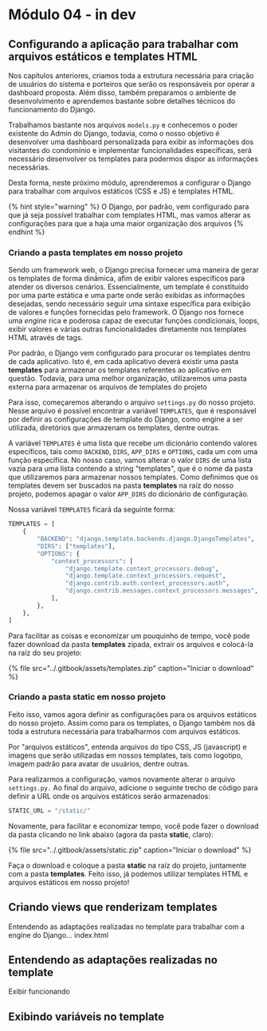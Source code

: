# Módulo 04 - in dev

## Configurando a aplicação para trabalhar com arquivos estáticos e templates HTML

Nos capítulos anteriores, criamos toda a estrutura necessária para criação de usuários do sistema e porteiros que serão os responsáveis por operar a dashboard proposta. Além disso, também preparamos o ambiente de desenvolvimento e aprendemos bastante sobre detalhes técnicos do funcionamento do Django.

Trabalhamos bastante nos arquivos `models.py` e conhecemos o poder existente do Admin do Django, todavia, como o nosso objetivo é desenvolver uma dashboard personalizada para exibir as informações dos visitantes do condomínio e implementar funcionalidades específicas, será necessário desenvolver os templates para podermos dispor as informações necessárias.

Desta forma, neste próximo módulo, aprenderemos a configurar o Django para trabalhar com arquivos estáticos \(CSS e JS\) e templates HTML.

{% hint style="warning" %}
O Django, por padrão, vem configurado para que já seja possível trabalhar com templates HTML, mas vamos alterar as configurações para que a haja uma maior organização dos arquivos
{% endhint %}

### Criando a pasta templates em nosso projeto

Sendo um framework web, o Django precisa fornecer uma maneira de gerar os templates de forma dinâmica, afim de exibir valores específicos para atender os diversos cenários. Essencialmente, um template é constituído por uma parte estática e uma parte onde serão exibidas as informações desejadas, sendo necessário seguir uma sintaxe específica para exibição de valores e funções fornecidas pelo framework. O Django nos fornece uma _engine_ rica e poderosa capaz de executar funções condicionais, loops, exibir valores e várias outras funcionalidades diretamente nos templates HTML através de tags.

Por padrão, o Django vem configurado para procurar os templates dentro de cada aplicativo. Isto é, em cada aplicativo deverá existir uma pasta **templates** para armazenar os templates referentes ao aplicativo em questão. Todavia, para uma melhor organização, utilizaremos uma pasta externa para armazenar os arquivos de templates do projeto

Para isso, começaremos alterando o arquivo `settings.py` do nosso projeto. Nesse arquivo é possível encontrar a variável `TEMPLATES`, que é responsável por definir as configurações de template do Django, como engine a ser utilizada, diretórios que armazenam os templates, dentre outras.

A variável `TEMPLATES` é uma lista que recebe um dicionário contendo valores específicos, tais como `BACKEND`, `DIRS`, `APP_DIRS` e `OPTIONS`, cada um com uma função específica. No nosso caso, vamos alterar o valor `DIRS` de uma lista vazia para uma lista contendo a string "templates", que é o nome da pasta que utilizaremos para armazenar nossos templates. Como definimos que os templates devem ser buscados na pasta **templates** na raíz do nosso projeto, podemos apagar o valor `APP_DIRS` do dicionário de configuração.

Nossa variável `TEMPLATES` ficará da seguinte forma:

```python
TEMPLATES = [
    {
        "BACKEND": "django.template.backends.django.DjangoTemplates",
        "DIRS": ["templates"],
        "OPTIONS": {
            "context_processors": [
                "django.template.context_processors.debug",
                "django.template.context_processors.request",
                "django.contrib.auth.context_processors.auth",
                "django.contrib.messages.context_processors.messages",
            ],
        },
    },
]
```

Para facilitar as coisas e economizar um pouquinho de tempo, você pode fazer download da pasta **templates** zipada, extrair os arquivos e colocá-la na raíz do seu projeto:

{% file src="../.gitbook/assets/templates.zip" caption="Iniciar o download" %}

### Criando a pasta static em nosso projeto

Feito isso, vamos agora definir as configurações para os arquivos estáticos do nosso projeto. Assim como para os templates, o Django também nos dá toda a estrutura necessária para trabalharmos com arquivos estáticos.

Por "arquivos estáticos", entenda arquivos do tipo CSS, JS \(javascript\) e imagens que serão utilizadas em nossos templates, tais como logotipo, imagem padrão para avatar de usuários, dentre outras.

Para realizarmos a configuração, vamos novamente alterar o arquivo `settings.py.` Ao final do arquivo, adicione o seguinte trecho de código para definir a URL onde os arquivos estáticos serão armazenados:

```python
STATIC_URL = "/static/"
```

Novamente, para facilitar e economizar tempo, você pode fazer o download da pasta clicando no link abaixo \(agora da pasta **static**, claro\):

{% file src="../.gitbook/assets/static.zip" caption="Iniciar o download" %}

Faça o download e coloque a pasta **static** na raíz do projeto, juntamente com a pasta **templates**. Feito isso, já podemos utilizar templates HTML e arquivos estáticos em nosso projeto!

## Criando views que renderizam templates

Entendendo as adaptações realizadas no template para trabalhar com a engine do Django... index.html

## Entendendo as adaptações realizadas no template

Exibir funcionando

## Exibindo variáveis no template



